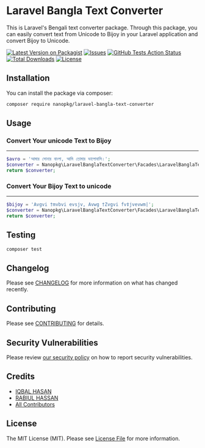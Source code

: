 # Laravel Bangla Text Converter

This is Laravel's Bengali text converter package. Through this package, you can easily convert text from Unicode to Bijoy in your Laravel application and convert Bijoy to Unicode.

[![Latest Version on Packagist](https://img.shields.io/packagist/v/nanopkg/laravel-bangla-text-converter.svg?style=flat-square)](https://packagist.org/packages/nanopkg/laravel-bangla-text-converter)
[![Issues](https://img.shields.io/github/issues/nanopkg/laravel-bangla-text-converter.svg?style=flat-square)](https://github.com/nanopkg/laravel-bangla-text-converter/issues)
[![GitHub Tests Action Status](https://img.shields.io/github/actions/workflow/status/nanopkg/laravel-bangla-text-converter/run-tests.yml?branch=main&label=tests&style=flat-square)](https://github.com/nanopkg/laravel-bangla-text-converter/actions?query=workflow%3Arun-tests+branch%3Amain)
[![Total Downloads](https://img.shields.io/packagist/dt/nanopkg/laravel-bangla-text-converter.svg?style=flat-square)](https://packagist.org/packages/nanopkg/laravel-bangla-text-converter)
[![License](https://img.shields.io/github/license/nanopkg/laravel-bangla-text-converter.svg?style=flat-square)](https://github.com/nanopkg/nanopkg/laravel-bangla-text-converter/blob/master/LICENSE.md)

## Installation

You can install the package via composer:

```bash
composer require nanopkg/laravel-bangla-text-converter
```

## Usage

### Convert Your unicode Text to Bijoy

<hr/>

```php
$avro = 'আমার সোনার বাংলা, আমি তোমার ভালোবাসি।';
$converter = Nanopkg\LaravelBanglaTextConverter\Facades\LaravelBanglaTextConverter::toBijoy($avro);
return $converter;
```

### Convert Your Bijoy Text to unicode

<hr/>

```php
$bijoy = 'Avgvi †mvbvi evsjv, Avwg †Zvgvi fv‡jvevwm|';
$converter = Nanopkg\LaravelBanglaTextConverter\Facades\LaravelBanglaTextConverter::toUnicode($bijoy);
return $converter;
```

## Testing

```bash
composer test
```

## Changelog

Please see [CHANGELOG](CHANGELOG.md) for more information on what has changed recently.

## Contributing

Please see [CONTRIBUTING](CONTRIBUTING.md) for details.

## Security Vulnerabilities

Please review [our security policy](../../security/policy) on how to report security vulnerabilities.

## Credits

-   [IQBAL HASAN](https://github.com/iqbalhasandev)
-   [RABIUL HASSAN](https://github.com/rabiulhassandev)
-   [All Contributors](../../contributors)

## License

The MIT License (MIT). Please see [License File](LICENSE.md) for more information.
